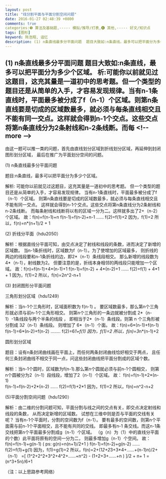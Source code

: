 ```yaml
---
layout: post
title: "线分割平面与平面分割空间问题"
date: 2016-01-27 02:48:39 +0800
comments: true
categories:❺ 算法及基础题,----- 模拟/推导/打表,❻ 其他,----- 好文/知识点
tags: [图形]
keyword: 陈浩翔, 谙忆
description: (1) n条直线最多分平面问题  题目大致如:n条直线，最多可以把平面分为多少个区域。  析:可能你以前就见过这题目，这充其量是一道初中的思考题。但一个类型的题目还是从简单的入手，才容易发现规律。当有n-1条直线时，平面最多被分成了f（n-1）个区域。则第n条直线要是切成的区域数最多，就必须与每条直线相交且不能有同一交点。这样就会得到n-1个交点。这些交点将第n条直线分为2条射线和n-2条线断。而每 
---
```



(1) n条直线最多分平面问题  题目大致如:n条直线，最多可以把平面分为多少个区域。  析:可能你以前就见过这题目，这充其量是一道初中的思考题。但一个类型的题目还是从简单的入手，才容易发现规律。当有n-1条直线时，平面最多被分成了f（n-1）个区域。则第n条直线要是切成的区域数最多，就必须与每条直线相交且不能有同一交点。这样就会得到n-1个交点。这些交点将第n条直线分为2条射线和n-2条线断。而每
&#60;!-- more --&#62;
----------

 由这一题可以推一类的问题，首先由直线划分区域到折线划分区域，再延伸到封闭图形划分区域，
最后在推广为平面划分空间的问题。

(1) n条直线最多分平面问题

题目:n条直线，最多可以把平面分为多少个区域。

解析: 可能你以前就见过这题目，这充其量是一道初中的思考题。
      但一个类型的题目还是从简单的入手，才容易发现规律。
      当有n-1条直线时，平面最多被分成了f（n-1）个区域。
      则第n条直线要是切成的区域数最多，就必须与每条直线相交且不能有同一交点。
      这样就会得到n-1个交点。这些交点将第n条直线分为2条射线和n-2条线断。
      而每条射线和线断将以有的区域一分为二。这样就多出了2+（n-2）个区域。
         故：f(n)=f(n-1)+n
             f(n-1)=f(n-2)+n-1
                 ……
             f(2)=f(1)+2
       因为，f(1)=2
       所以，f(n)=n*(n+1)/2 + 1

(2) 折线分平面（hdu2050）

解析：根据直线分平面可知，由交点决定了射线和线段的条数，进而决定了新增的区域数。
      当n-1条折线时，区域数为f（n-1）。为了使增加的区域最多，
      则折线的两边的线段要和n-1条折线的边，即2*（n-1）条线段相交。
      那么新增的线段数为4*（n-1），射线数为2。
      但要注意的是，折线本身相邻的两线段只能增加一个区域。
       故：f(n)=f(n-1)+4*(n-1)+1
           f(n-1)=f(n-2) + 4*(n-2)+1
               ......
           f(2)=f(1) + 4*1 + 1 
     因为，f(1)=2
     所以，f(n)=2n^2-n+1

 (3) 封闭图形分平面问题

三角形划分区域（hdu1249）


  解析：当n-1个三角形时，区域面积数为 f(n-1) 。
           要区域数最多，那么第n个三角形就必须与前n-1个三角形相交。
           则第n个三角形的一条边就被分割成 2*（n-1）-1条线段与两个半条的线段 ，
           即相当于2*（n-1）条线段。则第 n 个三角形被分割成 3*2*（n-1）条线段。
           则增加了 6*（n-1）个面。
            故：f(n)=6*(n-1)+f(n-1)
                f(n-1)=6*(n-2)+f(n-2)
                    ........
                f(2)=6*1+f(1)
          因为，f(1)=2
          所以，f(n)=3*n*(n-1)+2

圆形划分区域

 题目：设有n条封闭曲线画在平面上，而任何两条封闭曲线恰好相交于两点，
            且任何三条封闭曲线不相交于同一点，问这些封闭曲线把平面分割成的区域个数。

 解析：当n-1个圆时，区域数为f(n-1).那么第n个圆就必须与前n-1个圆相交，
            则第n个圆被分为2（n-1）段线段，增加了2（n-1）个区域。
             故： f(n)=f(n-1)+2*(n-1)    
                  f(n-1)=f(n-2)+2*(n-2)
                        ......
                  f(2)=f(1)+2*1
            因为，f(1)=2
            所以，f(n)=n^2-n+2

(5)平面分割空间问题（hdu1290）

解析：由二维的分割问题可知，平面分割与线之间的交点有关，即交点决定射线和线段的条数，
      从而决定新增的区域数。
      试想在三维中则是否与平面的交线有关呢？
      当有n-1个平面时，分割的空间数为f（n-1）。
      要有最多的空间数，则第n个平面需与前n-1个平面相交，且不能有共同的交线。
      即最多有n-1 条交线。而这n-1条交线把第n个平面最多分割成g（n-1）个区域。
      （g（n）为（1）中的直线分平面的个数）此平面将原有的空间一分为二，
      则最多增加g（n-1）个空间。
        故：f(n)=f(n-1)+g(n-1)    (  ps: g(n)=n(n+1)/2+1  )
            f(n-1)=f(n-2)+g(n-2)
                 ……
            f(2)=f(1)+g(1)
      因为，f(1)=g(1)=2
      所以，f(n)=2+(1*2+2*3+3*4+……+(n-1)n)/2+（n-1）
                =[ (1^2+2^2+3^2+4^2+……+n^2) - (1+2+3+……+n ) ]/2 + n+ 1
                =(n^3+5n)/6+1

 （注：以上思路参考网络）